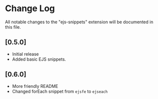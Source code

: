 # Change Log

All notable changes to the "ejs-snippets" extension will be documented in this file.

## [0.5.0]

- Initial release
- Added basic EJS snippets.

## [0.6.0]
- More friendly README
- Changed forEach snippet from `ejsfe` to `ejseach`
